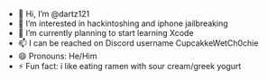 - 👋 Hi, I’m @dartz121
- 👀 I’m interested in hackintoshing and iphone jailbreaking
- 🌱 I’m currently planning to start learning Xcode 
- 📫 I can be reached on Discord username CupcakkeWetCh0chie
- 😄 Pronouns: He/Him
- ⚡ Fun fact: i like eating ramen with sour cream/greek yogurt 
